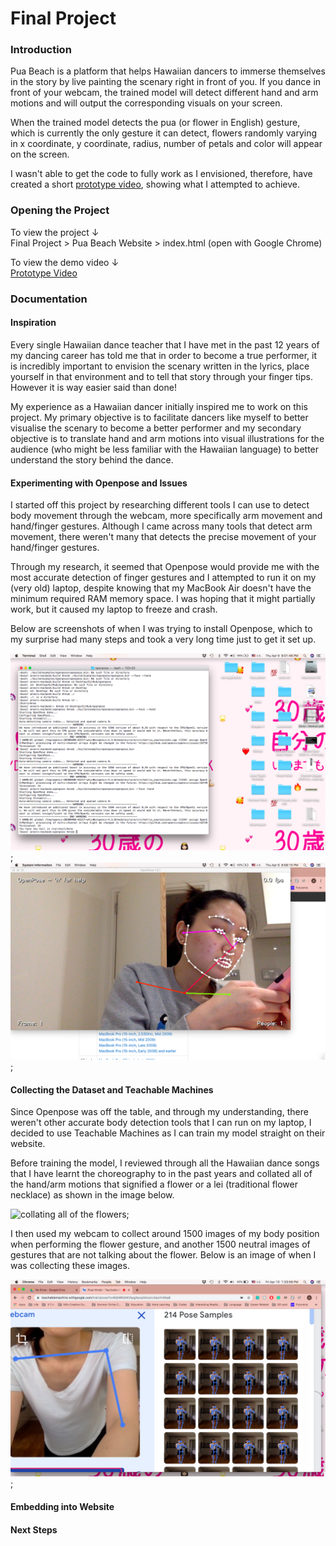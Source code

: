 # Final Project 

### Introduction

Pua Beach is a platform that helps Hawaiian dancers to immerse themselves in the story by live painting the scenary right in front of you. If you dance in front of your webcam, the trained model will detect different hand and arm motions and will output the corresponding visuals on your screen. 

When the trained model detects the pua (or flower in English) gesture, which is currently the only gesture it can detect, flowers randomly varying in x coordinate, y coordinate, radius, number of petals and color will appear on the screen.

I wasn't able to get the code to fully work as I envisioned, therefore, have created a short [prototype video](https://youtu.be/VsGPTUusaJo), showing what I attempted to achieve.

### Opening the Project

To view the project ↓  
Final Project > Pua Beach Website > index.html (open with Google Chrome)

To view the demo video ↓  
[Prototype Video](https://youtu.be/VsGPTUusaJo)  
  
### Documentation

#### Inspiration

Every single Hawaiian dance teacher that I have met in the past 12 years of my dancing career has told me that in order to become a true performer, it is incredibly important to envision the scenary written in the lyrics, place yourself in that environment and to tell that story through your finger tips. However it is way easier said than done!

My experience as a Hawaiian dancer initially inspired me to work on this project. My primary objective is to facilitate dancers like myself to better visualise the scenary to become a better performer and my secondary objective is to translate hand and arm motions into visual illustrations for the audience (who might be less familiar with the Hawaiian language) to better understand the story behind the dance.

#### Experimenting with Openpose and Issues

I started off this project by researching different tools I can use to detect body movement through the webcam, more specifically arm movement and hand/finger gestures. Although I came across many tools that detect arm movement, there weren't many that detects the precise movement of your hand/finger gestures.  
  
Through my research, it seemed that Openpose would provide me with the most accurate detection of finger gestures and I attempted to run it on my (very old) laptop, despite knowing that my MacBook Air doesn't have the minimum required RAM memory space. I was hoping that it might partially work, but it caused my laptop to freeze and crash.
  
Below are screenshots of when I was trying to install Openpose, which to my surprise had many steps and took a very long time just to get it set up.  
  
![while installing Openpose](Documentation/install.png);
![frozen screen](Documentation/freeze.png);

#### Collecting the Dataset and Teachable Machines

Since Openpose was off the table, and through my understanding, there weren't other accurate body detection tools that I can run on my laptop, I decided to use Teachable Machines as I can train my model straight on their website.   
  
Before training the model, I reviewed through all the Hawaiian dance songs that I have learnt the choreography to in the past years and collated all of the hand/arm motions that signified a flower or a lei (traditional flower necklace) as shown in the image below.  
  
![collating all of the flowers](Documentation/flower.png);  
  
I then used my webcam to collect around 1500 images of my body position when performing the flower gesture, and another 1500 neutral images of gestures that are not talking about the flower. Below is an image of when I was collecting these images.  
  
![training](Documentation/training.png);  

#### Embedding into Website



#### Next Steps